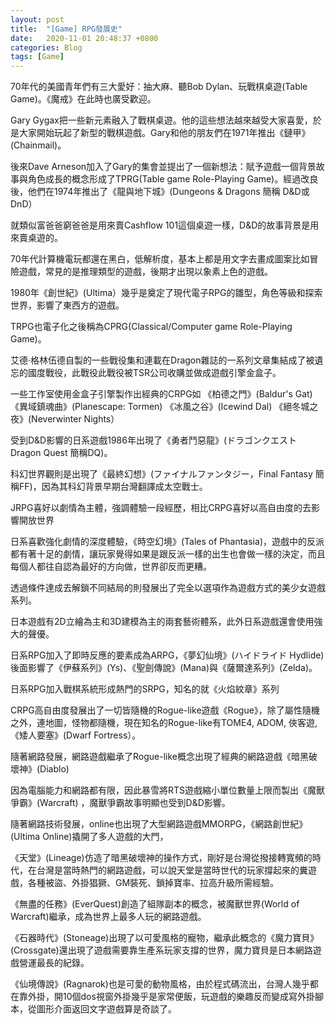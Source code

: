 ```yaml
---
layout: post
title:  "[Game] RPG發展史"
date:   2020-11-01 20:48:37 +0800
categories: Blog
tags: [Game]
---
```


70年代的美國青年們有三大愛好：抽大麻、聽Bob Dylan、玩戰棋桌遊(Table Game)。《魔戒》在此時也廣受歡迎。

Gary Gygax把一些新元素融入了戰棋桌遊。他的這些想法越來越受大家喜愛，於是大家開始玩起了新型的戰棋遊戲。Gary和他的朋友們在1971年推出《鏈甲》(Chainmail)。

後來Dave Arneson加入了Gary的集會並提出了一個新想法：賦予遊戲一個背景故事與角色成長的概念形成了TPRG(Table game Role-Playing Game)。經過改良後，他們在1974年推出了《龍與地下城》(Dungeons & Dragons 簡稱 D&D或 DnD）

就類似富爸爸窮爸爸是用來賣Cashflow 101這個桌遊一樣，D&D的故事背景是用來賣桌遊的。

70年代計算機電玩都還在黑白，低解析度，基本上都是用文字去畫成圖案比如冒險遊戲，常見的是推理類型的遊戲，後期才出現以象素上色的遊戲。

1980年《創世紀》(Ultima）幾乎是奠定了現代電子RPG的雛型，角色等級和探索世界，影響了東西方的遊戲。

TRPG也電子化之後稱為CPRG(Classical/Computer game Role-Playing Game)。

艾德·格林伍德自製的一些戰役集和連載在Dragon雜誌的一系列文章集結成了被遺忘的國度戰役，此戰役此戰役被TSR公司收購並做成遊戲引擎金盒子。

一些工作室使用金盒子引擎製作出經典的CRPG如 《柏德之門》(Baldur's Gat) 《異域鎮魂曲》(Planescape: Tormen) 《冰風之谷》(Icewind Dal) 《絕冬城之夜》(Neverwinter Nights）



受到D&D影響的日系遊戲1986年出現了《勇者鬥惡龍》(ドラゴンクエスト Dragon Quest 簡稱DQ)。

科幻世界觀則是出現了《最終幻想》(ファイナルファンタジー，Final Fantasy 簡稱FF)，因為其科幻背景早期台灣翻譯成太空戰士。

JRPG喜好以劇情為主體，強調體驗一段經歷，相比CRPG喜好以高自由度的去影響開放世界

日系喜歡強化劇情的深度體驗，《時空幻境》(Tales of Phantasia)，遊戲中的反派都有著十足的劇情，讓玩家覺得如果是跟反派一樣的出生也會做一樣的決定，而且每個人都往自認為最好的方向做，世界卻反而更糟。

透過條件達成去解鎖不同結局的則發展出了完全以選項作為遊戲方式的美少女遊戲系列。

日本遊戲有2D立繪為主和3D建模為主的兩套藝術體系，此外日系遊戲還會使用強大的聲優。

日系RPG加入了即時反應的要素成為ARPG，《夢幻仙境》(ハイドライド Hydlide)後面影響了《伊蘇系列》(Ys)、《聖劍傳說》(Mana)與《薩爾達系列》(Zelda)。

日系RPG加入戰棋系統形成熱門的SRPG，知名的就《火焰紋章》系列



CRPG高自由度發展出了一切皆隨機的Rogue-like遊戲《Rogue》，除了屬性隨機之外，連地圖，怪物都隨機，現在知名的Rogue-like有TOME4, ADOM, 俠客遊, 《矮人要塞》(Dwarf Fortress）。

隨著網路發展，網路遊戲繼承了Rogue-like概念出現了經典的網路遊戲《暗黑破壞神》(Diablo)

因為電腦能力和網路都有限，因此暴雪將RTS遊戲縮小單位數量上限而製出《魔獸爭霸》(Warcraft) ，魔獸爭霸故事明顯也受到D&D影響。

隨著網路技術發展，online也出現了大型網路遊戲MMORPG，《網路創世紀》(Ultima Online)撬開了多人遊戲的大門，

《天堂》(Lineage)仿造了暗黑破壞神的操作方式，剛好是台灣從撥接轉寬頻的時代，在台灣是當時熱門的網路遊戲，可以說天堂是當時世代的玩家撐起來的糞遊戲，各種被盜、外掛猖獗、GM裝死、鎖掉寶率、拉高升級所需經驗。

《無盡的任務》(EverQuest)創造了組隊副本的概念，被魔獸世界(World of Warcraft)繼承，成為世界上最多人玩的網路遊戲。

《石器時代》(Stoneage)出現了以可愛風格的寵物，繼承此概念的《魔力寶貝》(Crossgate)還出現了遊戲需要靠生產系玩家支撐的世界，魔力寶貝是日本網路遊戲營運最長的紀錄。

《仙境傳說》(Ragnarok)也是可愛的動物風格，由於程式碼流出，台灣人幾乎都在靠外掛，開10個dos視窗外掛幾乎是家常便飯，玩遊戲的樂趣反而變成寫外掛腳本，從圖形介面返回文字遊戲算是奇談了。
